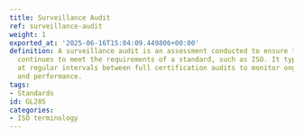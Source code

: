 ```yaml
---
title: Surveillance Audit
ref: surveillance-audit
weight: 1
exported_at: '2025-06-16T15:04:09.449806+00:00'
definition: A surveillance audit is an assessment conducted to ensure that an organization
  continues to meet the requirements of a standard, such as ISO. It typically occurs
  at regular intervals between full certification audits to monitor ongoing compliance
  and performance.
tags:
- Standards
id: GL285
categories:
- ISO terminology
---
```


